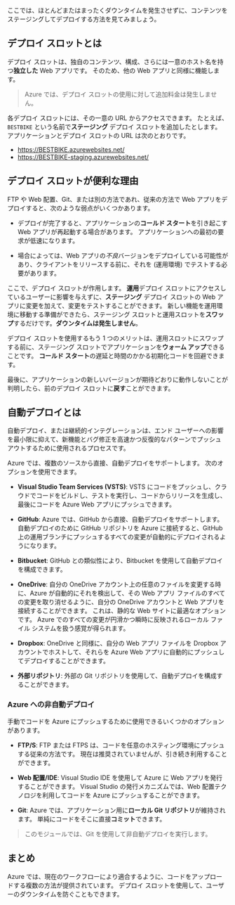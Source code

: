 ここでは、ほとんどまたはまったくダウンタイムを発生させずに、コンテンツをステージングしてデプロイする方法を見てみましょう。

## <a name="what-is-a-deployment-slot"></a>デプロイ スロットとは

デプロイ スロットは、独自のコンテンツ、構成、さらには一意のホスト名を持つ**独立した** Web アプリです。 そのため、他の Web アプリと同様に機能します。

> Azure では、デプロイ スロットの使用に対して追加料金は発生しません。

各デプロイ スロットには、その一意の URL からアクセスできます。 たとえば、`BESTBIKE` という名前で**ステージング** デプロイ スロットを追加したとします。 アプリケーションとデプロイ スロットの URL は次のとおりです。

- https://BESTBIKE.azurewebsites.net/
- https://BESTBIKE-staging.azurewebsites.net/

## <a name="why-are-deployment-slots-useful"></a>デプロイ スロットが便利な理由

FTP や Web 配置、Git、または別の方法であれ、従来の方法で Web アプリをデプロイすると、次のような弱点がいくつかあります。

- デプロイが完了すると、アプリケーションの**コールド スタート**を引き起こす Web アプリが再起動する場合があります。 アプリケーションへの最初の要求が低速になります。

- 場合によっては、Web アプリの*不良*バージョンをデプロイしている可能性があり、クライアントをリリースする前に、それを (運用環境) でテストする必要があります。

ここで、デプロイ スロットが作用します。 **運用**デプロイ スロットにアクセスしているユーザーに影響を与えずに、**ステージング** デプロイ スロットの Web アプリに変更を加えて、変更をテストすることができます。 新しい機能を運用環境に移動する準備ができたら、ステージング スロットと運用スロットを**スワップ**するだけです。**ダウンタイムは発生しません**。

デプロイ スロットを使用するもう 1 つのメリットは、運用スロットにスワップする前に、ステージング スロットでアプリケーションを**ウォーム アップ**できることです。 **コールド スタート**の遅延と時間のかかる初期化コードを回避できます。

最後に、アプリケーションの新しいバージョンが期待どおりに動作しないことが判明したら、前のデプロイ スロットに**戻す**ことができます。

## <a name="what-is-automated-deployment"></a>自動デプロイとは

自動デプロイ、または継続的インテグレーションは、エンド ユーザーへの影響を最小限に抑えて、新機能とバグ修正を高速かつ反復的なパターンでプッシュ アウトするために使用されるプロセスです。

Azure では、複数のソースから直接、自動デプロイをサポートします。 次のオプションを使用できます。

- **Visual Studio Team Services (VSTS)**: VSTS にコードをプッシュし、クラウドでコードをビルドし、テストを実行し、コードからリリースを生成し、最後にコードを Azure Web アプリにプッシュできます。

- **GitHub**: Azure では、GitHub から直接、自動デプロイをサポートします。 自動デプロイのために GitHub リポジトリを Azure に接続すると、GitHub 上の運用ブランチにプッシュするすべての変更が自動的にデプロイされるようになります。

- **Bitbucket**: GitHub との類似性により、Bitbucket を使用して自動デプロイを構成できます。

- **OneDrive**: 自分の OneDrive アカウント上の任意のファイルを変更する時に、Azure が自動的にそれを検出して、その Web アプリ ファイルのすべての変更を取り消せるように、自分の OneDrive アカウントと Web アプリを接続することができます。 これは、静的な Web サイトに最適なオプションです。 Azure でのすべての変更が円滑かつ瞬時に反映されるローカル ファイル システムを扱う感覚が得られます。

- **Dropbox**: OneDrive と同様に、自分の Web アプリ ファイルを Dropbox アカウントでホストして、それらを Azure Web アプリに自動的にプッシュしてデプロイすることができます。

- **外部リポジトリ**: 外部の Git リポジトリを使用して、自動デプロイを構成することができます。

### <a name="non-automated-deployment-to-azure"></a>Azure への非自動デプロイ

手動でコードを Azure にプッシュするために使用できるいくつかのオプションがあります。

- **FTP/S**: FTP または FTPS は、コードを任意のホスティング環境にプッシュする従来の方法です。 現在は推奨されていませんが、引き続き利用することができます。

- **Web 配置/IDE**: Visual Studio IDE を使用して Azure に Web アプリを発行することができます。 Visual Studio の発行メカニズムでは、Web 配置テクノロジを利用してコードを Azure にプッシュすることができます。

- **Git**: Azure では、アプリケーション用に**ローカル Git リポジトリ**が維持されます。 単純にコードをそこに直接**コミット**できます。

> このモジュールでは、Git を使用して非自動デプロイを実行します。

## <a name="summary"></a>まとめ

Azure では、現在のワークフローにより適合するように、コードをアップロードする複数の方法が提供されています。 デプロイ スロットを使用して、ユーザーのダウンタイムを防ぐこともできます。
